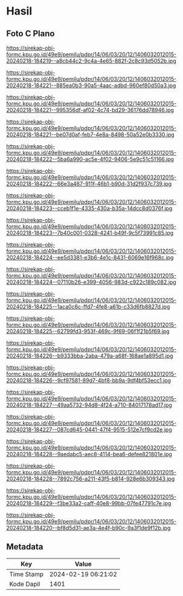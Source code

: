 # Hasil

## Foto C Plano

https://sirekap-obj-formc.kpu.go.id/49e9/pemilu/pdpr/14/06/03/20/12/1406032012015-20240218-184219--a8cb44c2-9c4a-4e65-882f-2c8c93d5052b.jpg

https://sirekap-obj-formc.kpu.go.id/49e9/pemilu/pdpr/14/06/03/20/12/1406032012015-20240218-184221--885ea0b3-90a5-4aac-adbd-960ef80d50a3.jpg

https://sirekap-obj-formc.kpu.go.id/49e9/pemilu/pdpr/14/06/03/20/12/1406032012015-20240218-184221--995356df-af02-4c74-bd29-36176dd78946.jpg

https://sirekap-obj-formc.kpu.go.id/49e9/pemilu/pdpr/14/06/03/20/12/1406032012015-20240218-184221--be07d0af-feb7-4e8a-8498-50a52e0b3330.jpg

https://sirekap-obj-formc.kpu.go.id/49e9/pemilu/pdpr/14/06/03/20/12/1406032012015-20240218-184222--5ba6a990-ac5e-4f02-9406-5e9c51c51166.jpg

https://sirekap-obj-formc.kpu.go.id/49e9/pemilu/pdpr/14/06/03/20/12/1406032012015-20240218-184222--66e3a467-911f-46b1-b90d-31d2f937c739.jpg

https://sirekap-obj-formc.kpu.go.id/49e9/pemilu/pdpr/14/06/03/20/12/1406032012015-20240218-184223--cceb1f1e-4335-430a-b35a-14dcc8d0376f.jpg

https://sirekap-obj-formc.kpu.go.id/49e9/pemilu/pdpr/14/06/03/20/12/1406032012015-20240218-184223--7b40c001-0328-4241-b49f-9c5f73991c85.jpg

https://sirekap-obj-formc.kpu.go.id/49e9/pemilu/pdpr/14/06/03/20/12/1406032012015-20240218-184224--ee5d3381-e3b6-4e1c-8431-6069e16f968c.jpg

https://sirekap-obj-formc.kpu.go.id/49e9/pemilu/pdpr/14/06/03/20/12/1406032012015-20240218-184224--07110b26-e399-4056-983d-c922c189c082.jpg

https://sirekap-obj-formc.kpu.go.id/49e9/pemilu/pdpr/14/06/03/20/12/1406032012015-20240218-184225--1aca0c6c-ffd7-4fe8-a61b-c33d6fb8827d.jpg

https://sirekap-obj-formc.kpu.go.id/49e9/pemilu/pdpr/14/06/03/20/12/1406032012015-20240218-184225--62799fd3-953f-469c-9f69-06f1f21b5f69.jpg

https://sirekap-obj-formc.kpu.go.id/49e9/pemilu/pdpr/14/06/03/20/12/1406032012015-20240218-184226--b9333bba-2aba-479a-a68f-168ae1a895d1.jpg

https://sirekap-obj-formc.kpu.go.id/49e9/pemilu/pdpr/14/06/03/20/12/1406032012015-20240218-184226--9cf97581-89d7-4bf8-bb9a-9df4bf53ecc1.jpg

https://sirekap-obj-formc.kpu.go.id/49e9/pemilu/pdpr/14/06/03/20/12/1406032012015-20240218-184227--49aa5732-94d8-4f24-a710-84017178ad17.jpg

https://sirekap-obj-formc.kpu.go.id/49e9/pemilu/pdpr/14/06/03/20/12/1406032012015-20240218-184227--087cd645-0441-47f4-9515-512e7cf9cd2e.jpg

https://sirekap-obj-formc.kpu.go.id/49e9/pemilu/pdpr/14/06/03/20/12/1406032012015-20240218-184228--9aedabc5-aec8-4114-bea6-defee821801e.jpg

https://sirekap-obj-formc.kpu.go.id/49e9/pemilu/pdpr/14/06/03/20/12/1406032012015-20240218-184228--7892c756-a211-43f5-b814-928e6b309343.jpg

https://sirekap-obj-formc.kpu.go.id/49e9/pemilu/pdpr/14/06/03/20/12/1406032012015-20240218-184229--f3be33a2-caff-40e8-99bb-07fe47791c7e.jpg

https://sirekap-obj-formc.kpu.go.id/49e9/pemilu/pdpr/14/06/03/20/12/1406032012015-20240218-184220--bf8d5d31-ae3a-4e4f-b90c-9a3f1de9f12b.jpg


## Metadata

| Key        | Value               |
| ---------- | ------------------- |
| Time Stamp | 2024-02-19 06:21:02 |
| Kode Dapil | 1401                |




